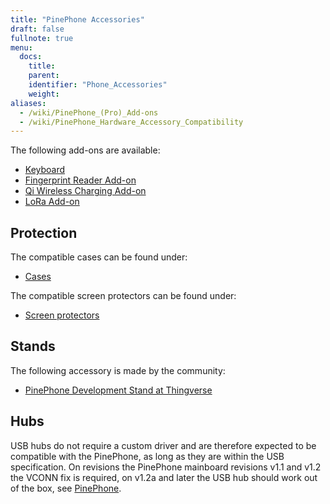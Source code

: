 ```yaml
---
title: "PinePhone Accessories"
draft: false
fullnote: true
menu:
  docs:
    title:
    parent:
    identifier: "Phone_Accessories"
    weight:
aliases:
  - /wiki/PinePhone_(Pro)_Add-ons
  - /wiki/PinePhone_Hardware_Accessory_Compatibility
---
```


The following add-ons are available:

* [Keyboard](Keyboard)
* [Fingerprint Reader Add-on](Fingerprint_reader)
* [Qi Wireless Charging Add-on](Qi_wireless_charging)
* [LoRa Add-on](LoRa)

## Protection

The compatible cases can be found under:

* [Cases](Cases)

The compatible screen protectors can be found under:

* [Screen protectors](Screen_protectors)

## Stands

The following accessory is made by the community:

* [PinePhone Development Stand at Thingverse](https://www.thingiverse.com/thing:4654013)

## Hubs
USB hubs do not require a custom driver and are therefore expected to be compatible with the PinePhone, as long as they are within the USB specification. On revisions the PinePhone mainboard revisions v1.1 and v1.2 the VCONN fix is required, on v1.2a and later the USB hub should work out of the box, see [PinePhone](/documentation/PinePhone/Revisions).
